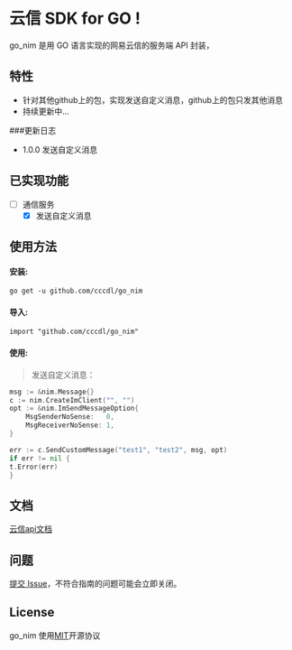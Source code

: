 # 云信 SDK for GO  !
go_nim 是用 GO 语言实现的网易云信的服务端 API 封装，

## 特性
* 针对其他github上的包，实现发送自定义消息，github上的包只发其他消息
* 持续更新中...

###更新日志

- 1.0.0 发送自定义消息

## 已实现功能
- [ ] 通信服务
  - [x] 发送自定义消息

## 使用方法

#### 安装:

`go get -u github.com/cccdl/go_nim`

#### 导入:

`import "github.com/cccdl/go_nim"`

#### 使用:

> 发送自定义消息：
```go
msg := &nim.Message{}
c := nim.CreateImClient("", "")
opt := &nim.ImSendMessageOption{
    MsgSenderNoSense:   0,
    MsgReceiverNoSense: 1,
}

err := c.SendCustomMessage("test1", "test2", msg, opt)
if err != nil {
t.Error(err)
}
```

## 文档
[云信api文档](https://doc.yunxin.163.com/docs/TM5MzM5Njk/jk3MzY2MTI?platformId=60353)

## 问题
[提交 Issue](https://github.com/cccdl/go_nim/issues)，不符合指南的问题可能会立即关闭。

## License
go_nim 使用[MIT](https://opensource.org/licenses/MIT)开源协议


